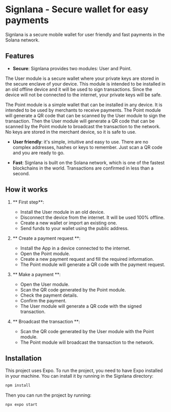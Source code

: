 # Signlana - Secure wallet for easy payments

Signlana is a secure mobile wallet for user friendly and fast payments in the Solana network.

## Features

- **Secure**: Signlana provides two modules: User and Point. 

The User module is a secure wallet where your private keys are stored in the secure enclave of your device. This module is intended to be installed in an old offline device and it will be used to sign transactions. Since the device will not be connected to the internet, your private keys will be safe. 

The Point module is a simple wallet that can be installed in any device. It is intended to be used by merchants to receive payments. The Point module will generate a QR code that can be scanned by the User module to sign the transaction. Then the User module will generate a QR code that can be scanned by the Point module to broadcast the transaction to the network. No keys are stored in the merchant device, so it is safe to use.

- **User friendly**: it's simple, intuitive and easy to use. There are no complex addresses, hashes or keys to remember. Just scan a QR code and you are ready to go.

- **Fast**: Signlana is built on the Solana network, which is one of the fastest blockchains in the world. Transactions are confirmed in less than a second.

## How it works

1. ** First step**: 
    - Install the User module in an old device. 
    - Disconnect the device from the internet. It will be used 100% offline.
    - Create a new wallet or import an existing one.
    - Send funds to your wallet using the public address.

2. ** Create a payment request **:
    - Install the App in a device connected to the internet.
    - Open the Point module.
    - Create a new payment request and fill the required information.
    - The Point module will generate a QR code with the payment request.

3. ** Make a payment **:
    - Open the User module.
    - Scan the QR code generated by the Point module.
    - Check the payment details.
    - Confirm the payment.
    - The User module will generate a QR code with the signed transaction.

5. ** Broadcast the transaction **:
    - Scan the QR code generated by the User module with the Point module.
    - The Point module will broadcast the transaction to the network.

## Installation

This project uses Expo. To run the project, you need to have Expo installed in your machine. You can install it by running in the Signlana directory:

```bash
npm install
```

Then you can run the project by running:

```bash
npx expo start
```